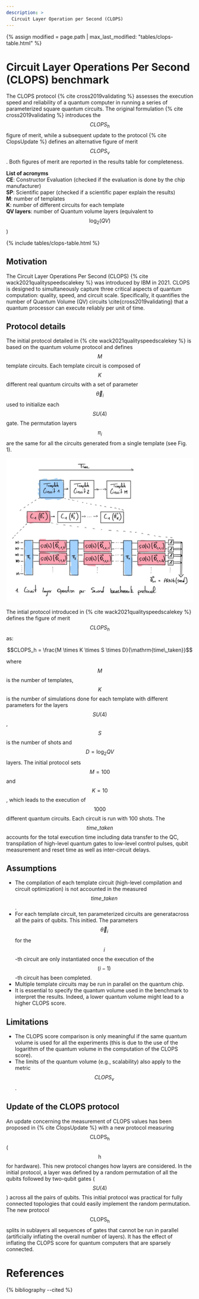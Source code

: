 ```yaml
---
description: >
  Circuit Layer Operation per Second (CLOPS)
---
```

{% assign modified = page.path | max_last_modified: "tables/clops-table.html" %}

# Circuit Layer Operations Per Second (CLOPS) benchmark

The CLOPS protocol {% cite cross2019validating %} assesses the execution speed and reliability of a quantum computer in running a series of parameterized square quantum circuits. The original formulation {% cite cross2019validating %} introduces the $$CLOPS_h$$ figure of merit, while a subsequent update to the protocol {% cite ClopsUpdate %} defines an alternative figure of merit $$CLOPS_v$$. Both figures of merit are reported in the results table for completeness.

**List of acronyms**  
**CE**: Constructor Evaluation (checked if the evaluation is done by the chip manufacturer)  
**SP**: Scientific paper (checked if a scientific paper explain the results)  
**M**: number of templates  
**K**: number of different circuits for each template  
**QV layers**: number of Quantum volume layers (equivalent to $$\log_2 (QV)$$)  

{% include tables/clops-table.html %}
<script type="text/javascript">
    $(document).ready(function() {
      $('.clops-table').DataTable(
        {
          "pageLength": 10,
          "drawCallback": function(settings){ 
            MathJax.Hub.Queue(["Typeset", MathJax.Hub]); 
          }
        } 
      );
    });
</script>

## Motivation

The Circuit Layer Operations Per Second (CLOPS) {% cite wack2021qualityspeedscalekey %} was introduced by IBM in 2021. CLOPS is designed to simultaneously capture three critical aspects of quantum computation: quality, speed, and circuit scale. Specifically, it quantifies the number of Quantum Volume (QV) circuits \cite{cross2019validating} that a quantum processor can execute reliably per unit of time.

## Protocol details

The initial protocol detailed in {% cite wack2021qualityspeedscalekey %} is based on the quantum volume protocol and defines $$M$$ template circuits. Each template circuit is composed of $$K$$ different real quantum circuits with a set of parameter $$\vec{\theta}_i$$ used to initialize each $$SU(4)$$ gate. The permutation layers $$\pi_i$$ are the same for all the circuits generated from a single template (see Fig. 1).  

<div class="center">
  <img src="/img/system-level-benchmark/others/clops.jpg" class="img-medium" alt="Bars and Stripes data set with segmentation of images that are in/outside the set."/>
</div>


The intial protocol introduced in {% cite wack2021qualityspeedscalekey %} defines the figure of merit $$CLOPS_h$$ as:

$$CLOPS_h = \frac{M \times K \times S \times D}{\mathrm{time\_taken}}$$  

where $$M$$ is the number of templates, $$K$$ is the number of simulations done for each template with different parameters for the layers $$SU(4)$$, $$S$$ is the number of shots and $$D=\log_2 QV$$ layers. The initial protocol sets $$M=100$$ and $$K=10$$, which leads to the execution of $$1000$$ different quantum circuits. Each circuit is run with 100 shots. The $$time\_taken$$ accounts for the total execution time including data transfer to the QC, transpilation of high-level quantum gates to low-level control pulses, qubit measurement and reset time as well as inter-circuit delays.

## Assumptions

- The compilation of each template circuit (high-level compilation and circuit optimization) is not accounted in the measured $$time\_taken$$.
- For each template circuit, ten parameterized circuits are generatacross all the pairs of qubits. This initied. The parameters $$\vec{\theta}_i$$ for the $$i$$-th circuit are only instantiated once the execution of the $$(i-1)$$-th circuit has been completed.
- Multiple template circuits may be run in parallel on the quantum chip.
- It is essential to specify the quantum volume used in the benchmark to interpret the results. Indeed, a lower quantum volume might lead to a higher CLOPS score.

## Limitations

- The CLOPS score comparison is only meaningful if the same quantum volume is used for all the experiments (this is due to the use of the logarithm of the quantum volume in the computation of the CLOPS score).
- The limits of the quantum volume (e.g., scalability) also apply to the metric $$CLOPS_v$$.

## Update of the CLOPS protocol

An update concerning the measurement of CLOPS values has been proposed in {% cite ClopsUpdate %} with a new protocol measuring $$\mathrm{CLOPS_h}$$ ($$\mathrm{h}$$ for hardware). This new protocol changes how layers are considered. In the initial protocol, a layer was defined by a random permutation of all the qubits followed by two-qubit gates ($$SU(4)$$) across all the pairs of qubits. This initial protocol was practical for fully connected topologies that could easily implement the random permutation. The new protocol $$\mathrm{CLOPS_h}$$ splits in sublayers all sequences of gates that cannot be run in parallel (artificially inflating the overall number of layers). It has the effect of inflating the CLOPS score for quantum computers that are sparsely connected.

# References
{% bibliography --cited %}